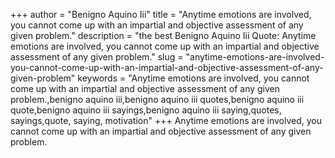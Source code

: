 +++
author = "Benigno Aquino Iii"
title = "Anytime emotions are involved, you cannot come up with an impartial and objective assessment of any given problem."
description = "the best Benigno Aquino Iii Quote: Anytime emotions are involved, you cannot come up with an impartial and objective assessment of any given problem."
slug = "anytime-emotions-are-involved-you-cannot-come-up-with-an-impartial-and-objective-assessment-of-any-given-problem"
keywords = "Anytime emotions are involved, you cannot come up with an impartial and objective assessment of any given problem.,benigno aquino iii,benigno aquino iii quotes,benigno aquino iii quote,benigno aquino iii sayings,benigno aquino iii saying,quotes, sayings,quote, saying, motivation"
+++
Anytime emotions are involved, you cannot come up with an impartial and objective assessment of any given problem.
